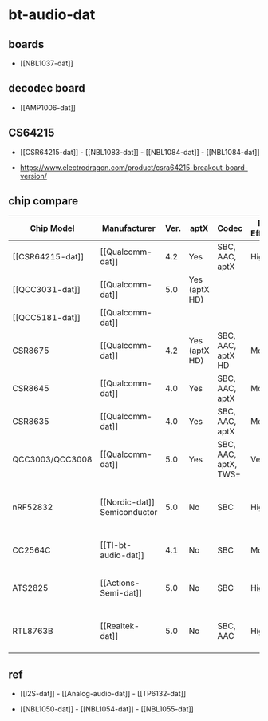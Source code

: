 
# bt-audio-dat 

## boards 

- [[NBL1037-dat]]


## decodec board 

- [[AMP1006-dat]]

## CS64215 

- [[CSR64215-dat]] - [[NBL1083-dat]] - [[NBL1084-dat]] - [[NBL1084-dat]]

- https://www.electrodragon.com/product/csra64215-breakout-board-version/

## chip compare 


| Chip Model       | Manufacturer                 | Ver. | aptX          | Codec                | Power Efficiency | Lifetime Status | Notable Features                               | Ideal Use Case               |
| ---------------- | ---------------------------- | ---- | ------------- | -------------------- | ---------------- | --------------- | ---------------------------------------------- | ---------------------------- |
| [[CSR64215-dat]] | [[Qualcomm-dat]]             | 4.2  | Yes           | SBC, AAC, aptX       | High             | EOL             | Low power, high-quality audio                  | Wireless audio devices       |
| [[QCC3031-dat]]  | [[Qualcomm-dat]]             | 5.0  | Yes (aptX HD) |                      |                  |                 |                                                |                              |
| [[QCC5181-dat]]  | [[Qualcomm-dat]]             |      |               |                      |                  |                 |                                                |                              |
| CSR8675          | [[Qualcomm-dat]]             | 4.2  | Yes (aptX HD) | SBC, AAC, aptX HD    | Moderate         | Active          | aptX HD, premium audio features                | High-end headphones/speakers |
| CSR8645          | [[Qualcomm-dat]]             | 4.0  | Yes           | SBC, AAC, aptX       | Moderate         | EOL             | Mid-range audio support                        | Affordable audio devices     |
| CSR8635          | [[Qualcomm-dat]]             | 4.0  | Yes           | SBC, AAC, aptX       | Moderate         | EOL             | Budget-friendly with aptX                      | Low-cost audio solutions     |
| QCC3003/QCC3008  | [[Qualcomm-dat]]             | 5.0  | Yes           | SBC, AAC, aptX, TWS+ | Very High        | Active          | TrueWireless Stereo, low power                 | Modern Bluetooth audio       |
| nRF52832         | [[Nordic-dat]] Semiconductor | 5.0  | No            | SBC                  | High             | Active          | Low-energy profile, flexible for IoT and audio | IoT and general Bluetooth    |
| CC2564C          | [[TI-bt-audio-dat]]          | 4.1  | No            | SBC                  | Moderate         | Active          | Dual-mode (Classic + Low Energy)               | IoT and audio solutions      |
| ATS2825          | [[Actions-Semi-dat]]         | 5.0  | No            | SBC                  | High             | Active          | Cost-effective, supports basic audio           | Budget Bluetooth devices     |
| RTL8763B         | [[Realtek-dat]]              | 5.0  | No            | SBC, AAC             | High             | Active          | Low latency, reliable for TWS earbuds          | True Wireless Earbuds        |



## ref 

- [[I2S-dat]] - [[Analog-audio-dat]] - [[TP6132-dat]]

- [[NBL1050-dat]] - [[NBL1054-dat]] - [[NBL1055-dat]]